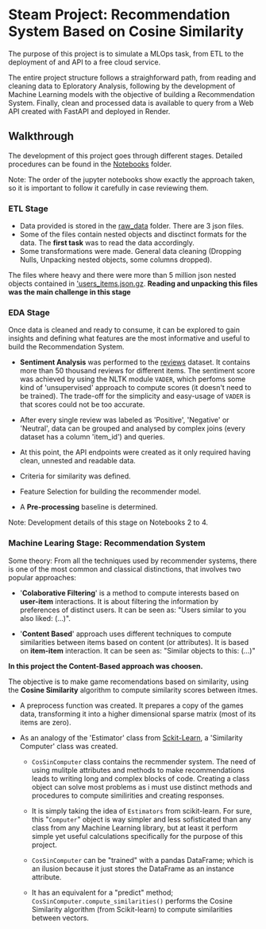 # Steam Project: Recommendation System Based on Cosine Similarity

The purpose of this project is to simulate a MLOps task, from ETL to the deployment of and API to a free cloud service.

The entire project structure follows a straighforward path, from reading and cleaning data to Eploratory Analysis, following by
the development of Machine Learning models with the objective of building a Recommendation System. Finally, clean and processed data
is available to query from a Web API created with FastAPI and deployed in Render.

## **Walkthrough**

The development of this project goes through different stages. Detailed procedures can be found in the [Notebooks](./Notebooks/) folder.

Note: The order of the jupyter notebooks show exactly the approach taken, so it is important to follow it carefully in case reviewing them.

### **ETL Stage**

- Data provided is stored in the [raw_data](./raw_data/) folder. There are 3 json files.
- Some of the files contain nested objects and disctinct formats for the data. The **first task** was to read the data accordingly.
- Some transformations were made. General data cleaning (Dropping Nulls, Unpacking nested objects, some columns dropped).

The files where heavy and there were more than 5 million json nested objects contained in ['users_items.json.gz](./raw_data/users_items.json.gz). **Reading and unpacking this files was the main challenge in this stage**

### **EDA Stage**

Once data is cleaned and ready to consume, it can be explored to gain insights and defining what features are the most informative and useful to build the Recommendation System.

- **Sentiment Analysis** was performed to the [reviews](./data/reviews.csv.gz) dataset. It contains more than 50 thousand reviews for different items. The sentiment score was achieved by using the NLTK module `VADER`, which perfoms some kind of 'unsupervised' approach to compute scores (it doesn't need to be trained). The trade-off for the simplicity and easy-usage of `VADER` is that scores could not be too accurate.

- After every single review was labeled as 'Positive', 'Negative' or 'Neutral', data can be grouped and analysed by complex joins (every dataset has a column 'item_id') and queries.

- At this point, the API endpoints were created as it only required having clean, unnested and readable data.

- Criteria for similarity was defined.

- Feature Selection for building the recommender model.

- A **Pre-processing** baseline is determined.

Note: Development details of this stage on Notebooks 2 to 4.

### **Machine Learing Stage: Recommendation System**

Some theory: From all the techniques used by recommender systems, there is one of the most common and classical distinctions, that involves two popular approaches: 

- '**Colaborative Filtering**' is a method to compute interests based on **user-item** interactions. It is about filtering the information by preferences of distinct users. It can be seen as: "Users similar to you also liked: (...)".

- '**Content Based**' approach uses different techniques to compute similarities between items based on content (or attributes). It is based on **item-item** interaction. It can be seen as: "Similar objects to this: (...)"

**In this project the Content-Based approach was choosen.** 

The objective is to make game recomendations based on similarity, using the **Cosine Similarity** algorithm to compute similarity scores between itmes.

- A preprocess function was created. It prepares a copy of the games data, transforming it into a higher dimensional sparse matrix (most of its items are zero).

- As an analogy of the 'Estimator' class from [Sckit-Learn](https://scikit-learn.org/stable/index.html), a 'Similarity Computer' class was created.

    - `CosSinComputer` class contains the recmmender system. The need of using mulitple attributes and methods to make recommendations leads to writing long and complex blocks of code. Creating a class object can solve most problems as i must use distinct methods and procedures to compute similirities and creating responses.

    - It is simply taking the idea of `Estimators` from scikit-learn. For sure, this "`Computer`" object is way simpler and less sofisticated than any class from any Machine Learning library, but at least it perform simple yet useful calculations specifically for the purpose of this project.

    - `CosSinComputer` can be "trained" with a pandas DataFrame; which is an ilusion because it just stores the DataFrame as an instance attribute.

    - It has an equivalent for a "predict" method; `CosSinComputer.compute_similarities()` performs the Cosine Similarity algorithm (from Scikit-learn) to compute similarities between vectors.
